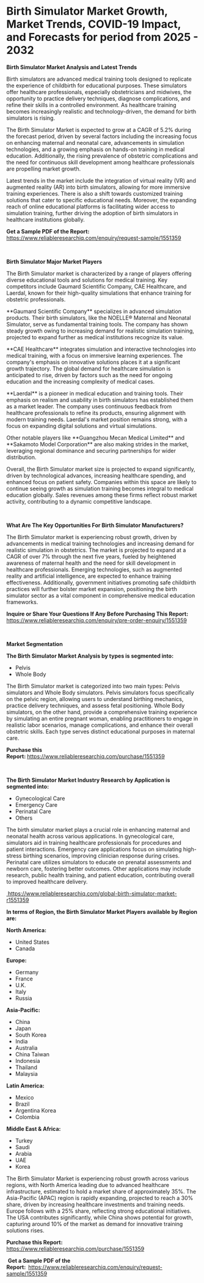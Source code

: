 <p><h1>Birth Simulator Market Growth, Market Trends, COVID-19 Impact, and Forecasts for period from 2025 - 2032</h1></p><p><strong>Birth Simulator Market Analysis and Latest Trends</strong></p>
<p><p>Birth simulators are advanced medical training tools designed to replicate the experience of childbirth for educational purposes. These simulators offer healthcare professionals, especially obstetricians and midwives, the opportunity to practice delivery techniques, diagnose complications, and refine their skills in a controlled environment. As healthcare training becomes increasingly realistic and technology-driven, the demand for birth simulators is rising.</p><p>The Birth Simulator Market is expected to grow at a CAGR of 5.2% during the forecast period, driven by several factors including the increasing focus on enhancing maternal and neonatal care, advancements in simulation technologies, and a growing emphasis on hands-on training in medical education. Additionally, the rising prevalence of obstetric complications and the need for continuous skill development among healthcare professionals are propelling market growth.</p><p>Latest trends in the market include the integration of virtual reality (VR) and augmented reality (AR) into birth simulators, allowing for more immersive training experiences. There is also a shift towards customized training solutions that cater to specific educational needs. Moreover, the expanding reach of online educational platforms is facilitating wider access to simulation training, further driving the adoption of birth simulators in healthcare institutions globally.</p></p>
<p><strong>Get a Sample PDF of the Report:&nbsp;</strong> <a href="https://www.reliableresearchiq.com/enquiry/request-sample/1551359?utm_campaign=3296&utm_medium=2&utm_source=Github&utm_content=ia&utm_term=13042025&utm_id=birth-simulator">https://www.reliableresearchiq.com/enquiry/request-sample/1551359</a></p>
<p>&nbsp;</p>
<p><strong>Birth Simulator Major Market Players</strong></p>
<p><p>The Birth Simulator market is characterized by a range of players offering diverse educational tools and solutions for medical training. Key competitors include Gaumard Scientific Company, CAE Healthcare, and Laerdal, known for their high-quality simulations that enhance training for obstetric professionals.</p><p>**Gaumard Scientific Company** specializes in advanced simulation products. Their birth simulators, like the NOELLE® Maternal and Neonatal Simulator, serve as fundamental training tools. The company has shown steady growth owing to increasing demand for realistic simulation training, projected to expand further as medical institutions recognize its value.</p><p>**CAE Healthcare** integrates simulation and interactive technologies into medical training, with a focus on immersive learning experiences. The company's emphasis on innovative solutions places it at a significant growth trajectory. The global demand for healthcare simulation is anticipated to rise, driven by factors such as the need for ongoing education and the increasing complexity of medical cases.</p><p>**Laerdal** is a pioneer in medical education and training tools. Their emphasis on realism and usability in birth simulators has established them as a market leader. The company uses continuous feedback from healthcare professionals to refine its products, ensuring alignment with modern training needs. Laerdal's market position remains strong, with a focus on expanding digital solutions and virtual simulations.</p><p>Other notable players like **Guangzhou Mecan Medical Limited** and **Sakamoto Model Corporation** are also making strides in the market, leveraging regional dominance and securing partnerships for wider distribution. </p><p>Overall, the Birth Simulator market size is projected to expand significantly, driven by technological advances, increasing healthcare spending, and enhanced focus on patient safety. Companies within this space are likely to continue seeing growth as simulation training becomes integral to medical education globally. Sales revenues among these firms reflect robust market activity, contributing to a dynamic competitive landscape.</p></p>
<p>&nbsp;</p>
<p><strong>What Are The Key Opportunities For Birth Simulator Manufacturers?</strong></p>
<p><p>The Birth Simulator market is experiencing robust growth, driven by advancements in medical training technologies and increasing demand for realistic simulation in obstetrics. The market is projected to expand at a CAGR of over 7% through the next five years, fueled by heightened awareness of maternal health and the need for skill development in healthcare professionals. Emerging technologies, such as augmented reality and artificial intelligence, are expected to enhance training effectiveness. Additionally, government initiatives promoting safe childbirth practices will further bolster market expansion, positioning the birth simulator sector as a vital component in comprehensive medical education frameworks.</p></p>
<p><strong>Inquire or Share Your Questions If Any Before Purchasing This Report:</strong> <a href="https://www.reliableresearchiq.com/enquiry/pre-order-enquiry/1551359?utm_campaign=3296&utm_medium=2&utm_source=Github&utm_content=ia&utm_term=13042025&utm_id=birth-simulator">https://www.reliableresearchiq.com/enquiry/pre-order-enquiry/1551359</a></p>
<p>&nbsp;</p>
<p><strong>Market Segmentation</strong></p>
<p><strong>The Birth Simulator Market Analysis by types is segmented into:</strong></p>
<p><ul><li>Pelvis</li><li>Whole Body</li></ul></p>
<p><p>The Birth Simulator market is categorized into two main types: Pelvis simulators and Whole Body simulators. Pelvis simulators focus specifically on the pelvic region, allowing users to understand birthing mechanics, practice delivery techniques, and assess fetal positioning. Whole Body simulators, on the other hand, provide a comprehensive training experience by simulating an entire pregnant woman, enabling practitioners to engage in realistic labor scenarios, manage complications, and enhance their overall obstetric skills. Each type serves distinct educational purposes in maternal care.</p></p>
<p><strong>Purchase this Report:&nbsp;</strong><a href="https://www.reliableresearchiq.com/purchase/1551359?utm_campaign=3296&utm_medium=2&utm_source=Github&utm_content=ia&utm_term=13042025&utm_id=birth-simulator">https://www.reliableresearchiq.com/purchase/1551359</a></p>
<p>&nbsp;</p>
<p><strong>The Birth Simulator Market Industry Research by Application is segmented into:</strong></p>
<p><ul><li>Gynecological Care</li><li>Emergency Care</li><li>Perinatal Care</li><li>Others</li></ul></p>
<p><p>The birth simulator market plays a crucial role in enhancing maternal and neonatal health across various applications. In gynecological care, simulators aid in training healthcare professionals for procedures and patient interactions. Emergency care applications focus on simulating high-stress birthing scenarios, improving clinician response during crises. Perinatal care utilizes simulators to educate on prenatal assessments and newborn care, fostering better outcomes. Other applications may include research, public health training, and patient education, contributing overall to improved healthcare delivery.</p></p>
<p><a href="https://www.reliableresearchiq.com/global-birth-simulator-market-r1551359?utm_campaign=3296&utm_medium=2&utm_source=Github&utm_content=ia&utm_term=13042025&utm_id=birth-simulator">&nbsp;https://www.reliableresearchiq.com/global-birth-simulator-market-r1551359</a></p>
<p><strong>In terms of Region, the Birth Simulator Market Players available by Region are:</strong></p>
<p>
    <p> <strong> North America: </strong>
        <ul>
            <li>United States</li>
            <li>Canada</li>
        </ul>
        </p> 
    <p> <strong> Europe: </strong>
        <ul>
            <li>Germany</li>
            <li>France</li>
            <li>U.K.</li>
            <li>Italy</li>
            <li>Russia</li>
        </ul>
        </p> 
    <p> <strong> Asia-Pacific: </strong>
        <ul>
            <li>China</li>
            <li>Japan</li>
            <li>South Korea</li>
            <li>India</li>
            <li>Australia</li>
            <li>China Taiwan</li>
            <li>Indonesia</li>
            <li>Thailand</li>
            <li>Malaysia</li>
        </ul>
        </p> 
    <p> <strong> Latin America: </strong>
        <ul>
            <li>Mexico</li>
            <li>Brazil</li>
            <li>Argentina Korea</li>
            <li>Colombia</li>
        </ul>
        </p> 
    <p> <strong> Middle East & Africa: </strong>
        <ul>
            <li>Turkey</li>
            <li>Saudi</li>
            <li>Arabia</li>
            <li>UAE</li>
            <li>Korea</li>
        </ul>
    </p>
    </p>
<p><p>The Birth Simulator Market is experiencing robust growth across various regions, with North America leading due to advanced healthcare infrastructure, estimated to hold a market share of approximately 35%. The Asia-Pacific (APAC) region is rapidly expanding, projected to reach a 30% share, driven by increasing healthcare investments and training needs. Europe follows with a 25% share, reflecting strong educational initiatives. The USA contributes significantly, while China shows potential for growth, capturing around 10% of the market as demand for innovative training solutions rises.</p></p>
<p><strong>Purchase this Report: </strong><a href="https://www.reliableresearchiq.com/purchase/1551359?utm_campaign=3296&utm_medium=2&utm_source=Github&utm_content=ia&utm_term=13042025&utm_id=birth-simulator">https://www.reliableresearchiq.com/purchase/1551359</a></p>
<p>&nbsp;<strong>Get a Sample PDF of the Report:&nbsp;&nbsp;</strong><a href="https://www.reliableresearchiq.com/enquiry/request-sample/1551359?utm_campaign=3296&utm_medium=2&utm_source=Github&utm_content=ia&utm_term=13042025&utm_id=birth-simulator">https://www.reliableresearchiq.com/enquiry/request-sample/1551359</a></p>
<p><strong></strong></p>
<p><p></p><p></p><p></p></p>